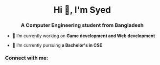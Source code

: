 <h1 align="center">Hi 👋, I'm Syed</h1>
<h3 align="center">A Computer Engineering student from Bangladesh</h3>

- 🔭 I’m currently working on **Game development and Web development**

- 🌱 I’m currently pursuing **a Bachelor's in CSE**

<h3 align="left">Connect with me:</h3>
<p align="left">
</p>

